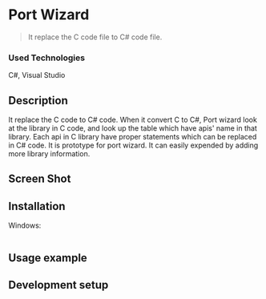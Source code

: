 # Port Wizard
> It replace the C code file to C# code file.

### Used Technologies

C#, Visual Studio  

## Description

It replace the C code to C# code. When it convert C to C#, Port wizard look at the library in C code, and look up the table which have apis' name in that library. Each api in C library have proper statements which can be replaced in C# code. It is prototype for port wizard. It can easily expended by adding more library information.


## Screen Shot

## Installation

Windows:

```sh

```

## Usage example

## Development setup